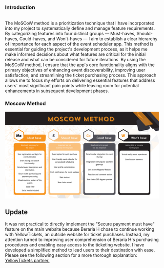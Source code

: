 ### Introduction

\
<span dir="">The MoSCoW method is a prioritization technique that I have incorporated into my project to systematically define and manage feature requirements. By categorizing features into four distinct groups — Must-haves, Should-haves, Could-haves, and Won't-haves — I aim to establish a clear hierarchy of importance for each aspect of the event scheduler app. This method is essential for guiding the project's development process, as it helps me make informed decisions about what features are critical for the initial release and what can be considered for future iterations. By using the MoSCoW method, I ensure that the app's core functionality aligns with the primary objectives of enhancing event discoverability, improving user satisfaction, and streamlining the ticket purchasing process. This approach allows me to focus my efforts on delivering essential features that address users' most significant pain points while leaving room for potential enhancements in subsequent development phases.</span>

### Moscow Method

![Denisa_Coteanu_BerariaH_MoscowMethod](uploads/ac058f952bb4de83c6ce4196f13cf82d/Denisa_Coteanu_BerariaH_MoscowMethod.png)

## Update

It was not practical to directly implement the "Secure payment must have" feature on the main website because Beraria H chose to continue working with YellowTickets, an outside website for ticket purchases. Instead, my attention turned to improving user comprehension of Beraria H's purchasing procedures and enabling easy access to the ticketing website.  I have developed a simplified method to lead users to their destination with ease. Please see the following section for a more thorough explanation: [YellowTickets partner.](url)